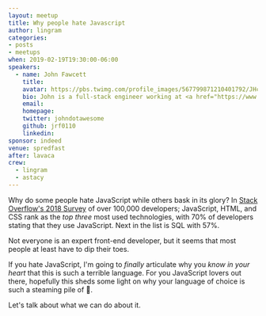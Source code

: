 ```yaml
---
layout: meetup
title: Why people hate Javascript
author: lingram
categories:
- posts
- meetups
when: 2019-02-19T19:30:00-06:00
speakers:
  - name: John Fawcett
    title:
    avatar: https://pbs.twimg.com/profile_images/567799871210401792/JHcg7zYh_400x400.jpeg
    bio: John is a full-stack engineer working at <a href="https://www.cloudflare.com/">Cloudflare</a>. He loves JavaScript.
    email:
    homepage:
    twitter: johndotawesome
    github: jrf0110
    linkedin:
sponsor: indeed
venue: spredfast
after: lavaca
crew:
  - lingram
  - astacy
---
```


Why do some people hate JavaScript while others bask in its glory? In [Stack Overflow's 2018 Survey](https://insights.stackoverflow.com/survey/2018/) of over 100,000 developers; JavaScript, HTML, and CSS rank as the _top three_ most used technologies, with 70% of developers stating that they use JavaScript. Next in the list is SQL with 57%.

Not everyone is an expert front-end developer, but it seems that most people at least have to dip their toes.

If you hate JavaScript, I'm going to _finally_ articulate why you _know in your heart_ that this is such a terrible language. For you JavaScript lovers out there, hopefully this sheds some light on why your language of choice is such a steaming pile of 💩.

Let's talk about what we can do about it.
